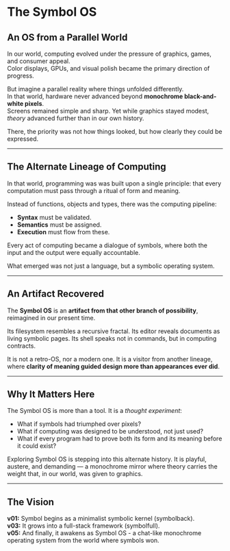 # The Symbol OS

## An OS from a Parallel World

In our world, computing evolved under the pressure of graphics, games, and consumer appeal.  
Color displays, GPUs, and visual polish became the primary direction of progress.

But imagine a parallel reality where things unfolded differently.  
In that world, hardware never advanced beyond **monochrome black-and-white pixels**.  
Screens remained simple and sharp. Yet while graphics stayed modest, *theory* advanced further than in our own history.  

There, the priority was not how things looked, but how clearly they could be expressed.  

---

## The Alternate Lineage of Computing

In that world, programming was was built upon a single principle: that every computation must pass through a
ritual of form and meaning.

Instead of functions, objects and types, there was the computing pipeline:
- **Syntax** must be validated.
- **Semantics** must be assigned.
- **Execution** must flow from these.

Every act of computing became a dialogue of symbols, where both the input and the output were equally accountable.

What emerged was not just a language, but a symbolic operating system.

---

## An Artifact Recovered

The **Symbol OS** is an **artifact from that other branch of possibility**, reimagined in our present time.

Its filesystem resembles a recursive fractal.
Its editor reveals documents as living symbolic pages.
Its shell speaks not in commands, but in computing contracts.

It is not a retro-OS, nor a modern one.
It is a visitor from another lineage, where **clarity of meaning guided design more than appearances ever did**.

---

## Why It Matters Here

The Symbol OS is more than a tool.
It is a *thought experiment*:

- What if symbols had triumphed over pixels?
- What if computing was designed to be understood, not just used?
- What if every program had to prove both its form and its meaning before it could exist?

Exploring Symbol OS is stepping into this alternate history.
It is playful, austere, and demanding — a monochrome mirror where theory carries the weight that, in our world,
was given to graphics.

---

## The Vision

**v01:** Symbol begins as a minimalist symbolic kernel (symbolback).  
**v03:** It grows into a full-stack framework (symbolfull).  
**v05:** And finally, it awakens as Symbol OS - a chat-like monochrome operating system from the world where symbols won.  
